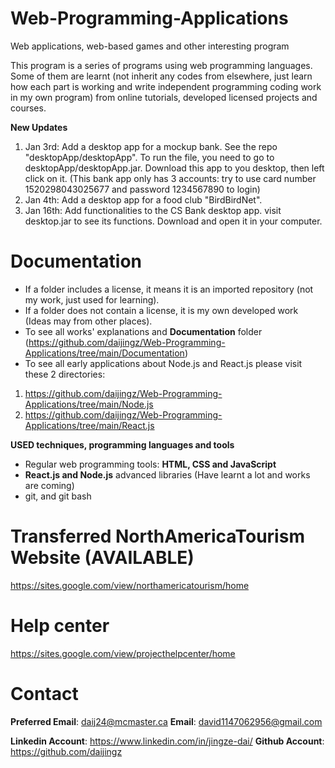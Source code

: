 # Web-Programming-Applications
Web applications, web-based games and other interesting program

This program is a series of programs using web programming languages. Some of them are learnt (not inherit any codes from elsewhere, just learn how each part is working and write independent programming coding work in my own program) from online tutorials, developed licensed projects and courses.

**New Updates**
1. Jan 3rd: Add a desktop app for a mockup bank. See the repo "desktopApp/desktopApp". To run the file, you need to go to desktopApp/desktopApp.jar. Download this app to you desktop, then left click on it. (This bank app only has 3 accounts: try to use card number 1520298043025677 and password 1234567890 to login)
2. Jan 4th: Add a desktop app for a food club "BirdBirdNet".
3. Jan 16th: Add functionalities to the CS Bank desktop app. visit desktop.jar to see its functions. Download and open it in your computer.

# Documentation
* If a folder includes a license, it means it is an imported repository (not my work, just used for learning).
* If a folder does not contain a license, it is my own developed work (Ideas may from other places).
* To see all works' explanations and  **Documentation** folder (https://github.com/daijingz/Web-Programming-Applications/tree/main/Documentation)
* To see all early applications about Node.js and React.js please visit these 2 directories:
1. https://github.com/daijingz/Web-Programming-Applications/tree/main/Node.js
2. https://github.com/daijingz/Web-Programming-Applications/tree/main/React.js


**USED techniques, programming languages and tools**
* Regular web programming tools: **HTML, CSS and JavaScript**
* **React.js and Node.js** advanced libraries (Have learnt a lot and works are coming)
* git, and git bash

# Transferred NorthAmericaTourism Website (AVAILABLE)
https://sites.google.com/view/northamericatourism/home

# Help center
https://sites.google.com/view/projecthelpcenter/home

# Contact
**Preferred Email**: daij24@mcmaster.ca
**Email**: david1147062956@gmail.com

**Linkedin Account**: https://www.linkedin.com/in/jingze-dai/
**Github Account**: https://github.com/daijingz 
